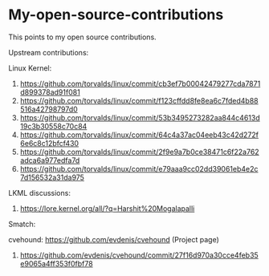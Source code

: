 # My-open-source-contributions
This points to my open source contributions.

Upstream contributions:

Linux Kernel:

1. https://github.com/torvalds/linux/commit/cb3ef7b00042479277cda7871d899378ad91f081
2. https://github.com/torvalds/linux/commit/f123cffdd8fe8ea6c7fded4b88516a42798797d0 
3. https://github.com/torvalds/linux/commit/53b3495273282aa844c4613d19c3b30558c70c84  
4. https://github.com/torvalds/linux/commit/64c4a37ac04eeb43c42d272f6e6c8c12bfcf430
5. https://github.com/torvalds/linux/commit/2f9e9a7b0ce38471c6f22a762adca6a977edfa7d
6. https://github.com/torvalds/linux/commit/e79aaa9cc02dd39061eb4e2c7d156532a31da975


LKML discussions:

1. https://lore.kernel.org/all/?q=Harshit%20Mogalapalli

Smatch:


cvehound: https://github.com/evdenis/cvehound (Project page)

1. https://github.com/evdenis/cvehound/commit/27f16d970a30cce4feb35e9065a4ff353f0fbf78


